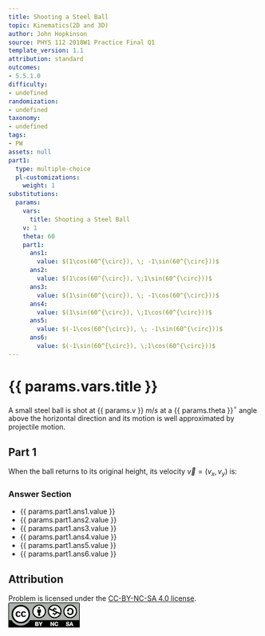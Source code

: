 ```yaml
---
title: Shooting a Steel Ball
topic: Kinematics(2D and 3D)
author: John Hopkinson
source: PHYS 112 2018W1 Practice Final Q1
template_version: 1.1
attribution: standard
outcomes:
- 5.5.1.0
difficulty:
- undefined
randomization:
- undefined
taxonomy:
- undefined
tags:
- PW
assets: null
part1:
  type: multiple-choice
  pl-customizations:
    weight: 1
substitutions:
  params:
    vars:
      title: Shooting a Steel Ball
    v: 1
    theta: 60
    part1:
      ans1:
        value: $(1\cos(60^{\circ}), \; -1\sin(60^{\circ}))$
      ans2:
        value: $(1\cos(60^{\circ}), \;1\sin(60^{\circ}))$
      ans3:
        value: $(1\sin(60^{\circ}), \; -1\cos(60^{\circ}))$
      ans4:
        value: $(1\sin(60^{\circ}), \;1\cos(60^{\circ}))$
      ans5:
        value: $(-1\cos(60^{\circ}), \; -1\sin(60^{\circ}))$
      ans6:
        value: $(-1\sin(60^{\circ}), \;1\cos(60^{\circ}))$
---
```

# {{ params.vars.title }}
A small steel ball is shot at {{ params.v }} $m/s$ at a {{ params.theta }}$^{\circ}$ angle above the horizontal direction and its motion is well approximated by projectile motion.

## Part 1

When the ball returns to its original height, its velocity $\overrightarrow{v} = (v_x, v_y)$ is:

### Answer Section

- {{ params.part1.ans1.value }}
- {{ params.part1.ans2.value }}
- {{ params.part1.ans3.value }}
- {{ params.part1.ans4.value }}
- {{ params.part1.ans5.value }}
- {{ params.part1.ans6.value }}

## Attribution

Problem is licensed under the [CC-BY-NC-SA 4.0 license](https://creativecommons.org/licenses/by-nc-sa/4.0/).<br> ![The Creative Commons 4.0 license requiring attribution-BY, non-commercial-NC, and share-alike-SA license.](https://raw.githubusercontent.com/firasm/bits/master/by-nc-sa.png)
